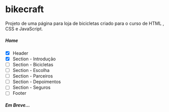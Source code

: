 # bikecraft
Projeto de uma página para loja de bicicletas criado para o curso de HTML , CSS e JavaScript.

##### Home

- [x] Header
- [x] Section - Introdução
- [ ] Section - Bicicletas
- [ ]  Section - Escolha
- [ ]  Section - Parceiros
- [ ]  Section - Depoimentos
- [ ]  Section - Seguros
- [ ]  Footer

##### Em Breve...

